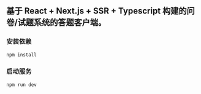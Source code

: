 ## 基于 React + Next.js + SSR + Typescript 构建的问卷/试题系统的答题客户端。

### 安装依赖

```bash
npm install 
```

### 启动服务

```bash
npm run dev
```